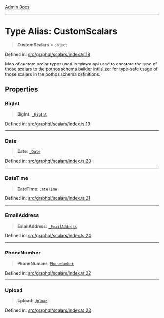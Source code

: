 [Admin Docs](/)

***

# Type Alias: CustomScalars

> **CustomScalars** = `object`

Defined in: [src/graphql/scalars/index.ts:18](https://github.com/PurnenduMIshra129th/talawa-api/blob/4d9be178e903c8bd2778a802379c92eee9a2afdf/src/graphql/scalars/index.ts#L18)

Map of custom scalar types used in talawa api used to annotate the type of those scalars to the pothos schema builder intiializer for type-safe usage of those scalars in the pothos schema definitions.

## Properties

### BigInt

> **BigInt**: [`_BigInt`](../BigInt/type-aliases/BigInt.md)

Defined in: [src/graphql/scalars/index.ts:19](https://github.com/PurnenduMIshra129th/talawa-api/blob/4d9be178e903c8bd2778a802379c92eee9a2afdf/src/graphql/scalars/index.ts#L19)

***

### Date

> **Date**: [`_Date`](../Date/type-aliases/Date.md)

Defined in: [src/graphql/scalars/index.ts:20](https://github.com/PurnenduMIshra129th/talawa-api/blob/4d9be178e903c8bd2778a802379c92eee9a2afdf/src/graphql/scalars/index.ts#L20)

***

### DateTime

> **DateTime**: [`DateTime`](../DateTime/type-aliases/DateTime.md)

Defined in: [src/graphql/scalars/index.ts:21](https://github.com/PurnenduMIshra129th/talawa-api/blob/4d9be178e903c8bd2778a802379c92eee9a2afdf/src/graphql/scalars/index.ts#L21)

***

### EmailAddress

> **EmailAddress**: [`_EmailAddress`](../EmailAddress/type-aliases/EmailAddress.md)

Defined in: [src/graphql/scalars/index.ts:24](https://github.com/PurnenduMIshra129th/talawa-api/blob/4d9be178e903c8bd2778a802379c92eee9a2afdf/src/graphql/scalars/index.ts#L24)

***

### PhoneNumber

> **PhoneNumber**: [`PhoneNumber`](../PhoneNumber/type-aliases/PhoneNumber.md)

Defined in: [src/graphql/scalars/index.ts:22](https://github.com/PurnenduMIshra129th/talawa-api/blob/4d9be178e903c8bd2778a802379c92eee9a2afdf/src/graphql/scalars/index.ts#L22)

***

### Upload

> **Upload**: [`Upload`](../Upload/type-aliases/Upload.md)

Defined in: [src/graphql/scalars/index.ts:23](https://github.com/PurnenduMIshra129th/talawa-api/blob/4d9be178e903c8bd2778a802379c92eee9a2afdf/src/graphql/scalars/index.ts#L23)
